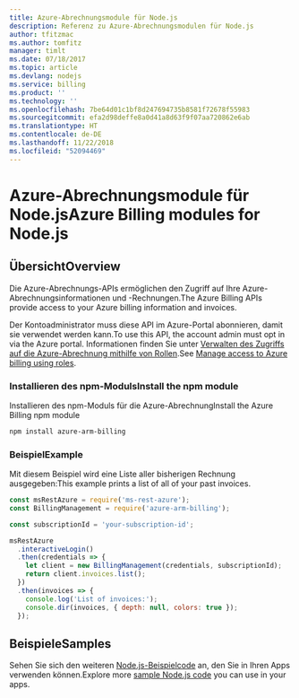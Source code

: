 ```yaml
---
title: Azure-Abrechnungsmodule für Node.js
description: Referenz zu Azure-Abrechnungsmodulen für Node.js
author: tfitzmac
ms.author: tomfitz
manager: timlt
ms.date: 07/18/2017
ms.topic: article
ms.devlang: nodejs
ms.service: billing
ms.product: ''
ms.technology: ''
ms.openlocfilehash: 7be64d01c1bf8d247694735b8581f72678f55983
ms.sourcegitcommit: efa2d98deffe8a0d41a8d63f9f07aa720862e6ab
ms.translationtype: HT
ms.contentlocale: de-DE
ms.lasthandoff: 11/22/2018
ms.locfileid: "52094469"
---
```

# <a name="azure-billing-modules-for-nodejs"></a><span data-ttu-id="2cec1-103">Azure-Abrechnungsmodule für Node.js</span><span class="sxs-lookup"><span data-stu-id="2cec1-103">Azure Billing modules for Node.js</span></span>

## <a name="overview"></a><span data-ttu-id="2cec1-104">Übersicht</span><span class="sxs-lookup"><span data-stu-id="2cec1-104">Overview</span></span>
<span data-ttu-id="2cec1-105">Die Azure-Abrechnungs-APIs ermöglichen den Zugriff auf Ihre Azure-Abrechnungsinformationen und -Rechnungen.</span><span class="sxs-lookup"><span data-stu-id="2cec1-105">The Azure Billing APIs provide access to your Azure billing information and invoices.</span></span>

<span data-ttu-id="2cec1-106">Der Kontoadministrator muss diese API im Azure-Portal abonnieren, damit sie verwendet werden kann.</span><span class="sxs-lookup"><span data-stu-id="2cec1-106">To use this API, the account admin must opt in via the Azure portal.</span></span> <span data-ttu-id="2cec1-107">Informationen finden Sie unter [Verwalten des Zugriffs auf die Azure-Abrechnung mithilfe von Rollen](https://docs.microsoft.com/azure/billing/billing-manage-access).</span><span class="sxs-lookup"><span data-stu-id="2cec1-107">See [Manage access to Azure billing using roles](https://docs.microsoft.com/azure/billing/billing-manage-access).</span></span>

### <a name="install-the-npm-module"></a><span data-ttu-id="2cec1-108">Installieren des npm-Moduls</span><span class="sxs-lookup"><span data-stu-id="2cec1-108">Install the npm module</span></span> 

<span data-ttu-id="2cec1-109">Installieren des npm-Moduls für die Azure-Abrechnung</span><span class="sxs-lookup"><span data-stu-id="2cec1-109">Install the Azure Billing npm module</span></span> 

```bash
npm install azure-arm-billing
```
### <a name="example"></a><span data-ttu-id="2cec1-110">Beispiel</span><span class="sxs-lookup"><span data-stu-id="2cec1-110">Example</span></span> 
 
<span data-ttu-id="2cec1-111">Mit diesem Beispiel wird eine Liste aller bisherigen Rechnung ausgegeben:</span><span class="sxs-lookup"><span data-stu-id="2cec1-111">This example prints a list of all of your past invoices.</span></span>
 
```javascript 
const msRestAzure = require('ms-rest-azure');
const BillingManagement = require('azure-arm-billing');

const subscriptionId = 'your-subscription-id';

msRestAzure
  .interactiveLogin()
  .then(credentials => {
    let client = new BillingManagement(credentials, subscriptionId);
    return client.invoices.list();
  })
  .then(invoices => {
    console.log('List of invoices:');
    console.dir(invoices, { depth: null, colors: true });
  });
``` 


## <a name="samples"></a><span data-ttu-id="2cec1-112">Beispiele</span><span class="sxs-lookup"><span data-stu-id="2cec1-112">Samples</span></span>

<span data-ttu-id="2cec1-113">Sehen Sie sich den weiteren [Node.js-Beispielcode](https://azure.microsoft.com/resources/samples/?platform=nodejs) an, den Sie in Ihren Apps verwenden können.</span><span class="sxs-lookup"><span data-stu-id="2cec1-113">Explore more [sample Node.js code](https://azure.microsoft.com/resources/samples/?platform=nodejs) you can use in your apps.</span></span>
